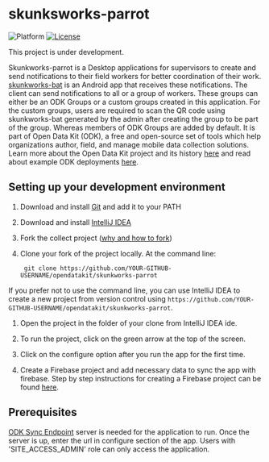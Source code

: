 # skunksworks-parrot
![Platform](https://img.shields.io/badge/platform-Desktop-blue.svg)
[![License](https://img.shields.io/badge/license-Apache%202.0-blue.svg)](https://opensource.org/licenses/Apache-2.0)

This project is under development.

Skunkworks-parrot is a Desktop applications for supervisors to create and send notifications to their field workers for better coordination of their work. [skunkworks-bat](https://github.com/opendatakit/skunkworks-bat) is an Android app that receives these notifications. 
The client can send notifications to all or a group of workers. These groups can either be an ODK Groups or a custom groups created in this application. For the custom groups, users are required to scan the QR code using skunkworks-bat generated by the admin after creating the group to be part of the group. Whereas members of ODK Groups are added by default.
It is part of Open Data Kit (ODK), a free and open-source set of tools which help organizations author, field, and manage mobile data collection solutions. Learn more about the Open Data Kit project and its history [here](https://opendatakit.org/about/) and read about example ODK deployments [here](https://opendatakit.org/about/deployments/).


## Setting up your development environment

1. Download and install [Git](https://git-scm.com/downloads) and add it to your PATH

1. Download and install [IntelliJ IDEA](https://www.jetbrains.com/idea/) 

1. Fork the collect project ([why and how to fork](https://help.github.com/articles/fork-a-repo/))

1. Clone your fork of the project locally. At the command line:

        git clone https://github.com/YOUR-GITHUB-USERNAME/opendatakit/skunkworks-parrot

 If you prefer not to use the command line, you can use IntelliJ IDEA to create a new project from version control using `https://github.com/YOUR-GITHUB-USERNAME/opendatakit/skunkworks-parrot`. 

1. Open the project in the folder of your clone from IntelliJ IDEA ide.

2. To run the project, click on the green arrow at the top of the screen. 

3. Click on the configure option after you run the app for the first time.

4. Create a Firebase project and add necessary data to sync the app with firebase. Step by step instructions for creating a Firebase project can be found [here](https://drive.google.com/open?id=10_9oU_8zrek7lt7BRYmJJwo22rs51uAw). 


## Prerequisites

[ODK Sync Endpoint](https://docs.opendatakit.org/odk2/sync-endpoint/) server is needed for the application to run. Once the server is up, enter the url in configure section of the app. Users with 'SITE_ACCESS_ADMIN' role can only access the application.
